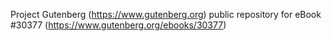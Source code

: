 Project Gutenberg (https://www.gutenberg.org) public repository for eBook #30377 (https://www.gutenberg.org/ebooks/30377)
